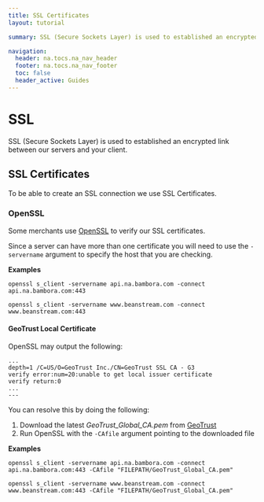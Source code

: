 ```yaml
---
title: SSL Certificates
layout: tutorial

summary: SSL (Secure Sockets Layer) is used to established an encrypted link between our servers and your client. 

navigation:
  header: na.tocs.na_nav_header
  footer: na.tocs.na_nav_footer
  toc: false
  header_active: Guides
---
```


# SSL

SSL (Secure Sockets Layer) is used to established an encrypted link between our servers and your client. 

## SSL Certificates 

To be able to create an SSL connection we use SSL Certificates. 

### OpenSSL

Some merchants use [OpenSSL](https://www.openssl.org) to verify our SSL certificates. 

Since a server can have more than one certificate you will need to use the `-servername` argument to specify the host that you are checking.

**Examples**

```shell
openssl s_client -servername api.na.bambora.com -connect api.na.bambora.com:443
```

```shell
openssl s_client -servername www.beanstream.com -connect www.beanstream.com:443
```

#### GeoTrust Local Certificate
OpenSSL may output the following:

```shell
...
depth=1 /C=US/O=GeoTrust Inc./CN=GeoTrust SSL CA - G3
verify error:num=20:unable to get local issuer certificate
verify return:0
...
---
```

You can resolve this by doing the following:

1. Download the latest *GeoTrust_Global_CA.pem* from [GeoTrust](https://www.geotrust.com/resources/root-certificates/index.html)
2. Run OpenSSL with the `-CAfile` argument pointing to the downloaded file

**Examples**

  ```shell
  openssl s_client -servername api.na.bambora.com -connect api.na.bambora.com:443 -CAfile "FILEPATH/GeoTrust_Global_CA.pem"
  ```
  
 ```shell
 openssl s_client -servername www.beanstream.com -connect www.beanstream.com:443 -CAfile "FILEPATH/GeoTrust_Global_CA.pem"
 ```
 